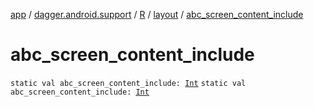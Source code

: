 [app](../../../index.md) / [dagger.android.support](../../index.md) / [R](../index.md) / [layout](index.md) / [abc_screen_content_include](./abc_screen_content_include.md)

# abc_screen_content_include

`static val abc_screen_content_include: `[`Int`](https://kotlinlang.org/api/latest/jvm/stdlib/kotlin/-int/index.html)
`static val abc_screen_content_include: `[`Int`](https://kotlinlang.org/api/latest/jvm/stdlib/kotlin/-int/index.html)